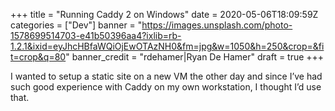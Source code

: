 +++
title = "Running Caddy 2 on Windows"
date = 2020-05-06T18:09:59Z
categories = ["Dev"]
banner = "https://images.unsplash.com/photo-1578699514703-e41b50396aa4?ixlib=rb-1.2.1&ixid=eyJhcHBfaWQiOjEwOTAzNH0&fm=jpg&w=1050&h=250&crop=&fit=crop&q=80"
banner_credit = "rdehamer|Ryan De Hamer"
draft = true
+++

I wanted to setup a static site on a new VM the other day and since I’ve had such good experience with Caddy on my own workstation, I thought I’d use that.